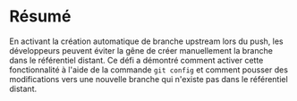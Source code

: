 # Résumé

En activant la création automatique de branche upstream lors du push, les développeurs peuvent éviter la gêne de créer manuellement la branche dans le référentiel distant. Ce défi a démontré comment activer cette fonctionnalité à l'aide de la commande `git config` et comment pousser des modifications vers une nouvelle branche qui n'existe pas dans le référentiel distant.
